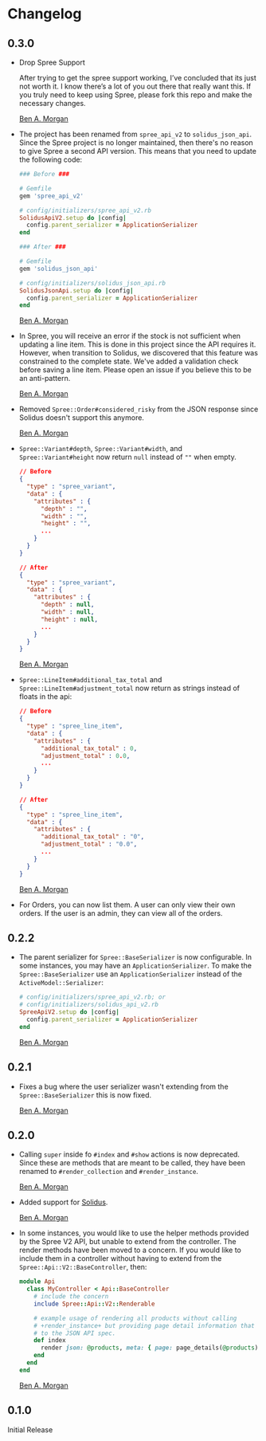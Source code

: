 # Changelog

## 0.3.0

*   Drop Spree Support

    After trying to get the spree support working, I’ve concluded that its just
    not worth it. I know there’s a lot of you out there that really want this.
    If you truly need to keep using Spree, please fork this repo and make the
    necessary changes.

    [Ben A. Morgan](https://github.com/BenMorganIO)

*   The project has been renamed from `spree_api_v2` to `solidus_json_api`.
    Since the Spree project is no longer maintained, then there's no reason to
    give Spree a second API version. This means that you need to update the
    following code:

    ```ruby
    ### Before ###

    # Gemfile
    gem 'spree_api_v2'

    # config/initializers/spree_api_v2.rb
    SolidusApiV2.setup do |config|
      config.parent_serializer = ApplicationSerializer
    end

    ### After ###

    # Gemfile
    gem 'solidus_json_api'

    # config/initializers/solidus_json_api.rb
    SolidusJsonApi.setup do |config|
      config.parent_serializer = ApplicationSerializer
    end
    ```

    [Ben A. Morgan](https://github.com/BenMorganIO)

*   In Spree, you will receive an error if the stock is not sufficient when
    updating a line item. This is done in this project since the API requires
    it. However, when transition to Solidus, we discovered that this feature was
    constrained to the complete state. We've added a validation check before
    saving a line item. Please open an issue if you believe this to be an
    anti-pattern.

    [Ben A. Morgan](https://github.com/BenMorganIO)

*   Removed `Spree::Order#considered_risky` from the JSON response since Solidus
    doesn't support this anymore.

    [Ben A. Morgan](https://github.com/BenMorganIO)

*   `Spree::Variant#depth`, `Spree::Variant#width`, and `Spree::Variant#height`
    now return `null` instead of `""` when empty.

    ```json
    // Before
    {
      "type" : "spree_variant",
      "data" : {
        "attributes" : {
          "depth" : "",
          "width" : "",
          "height" : "",
          ...
        }
      }
    }

    // After
    {
      "type" : "spree_variant",
      "data" : {
        "attributes" : {
          "depth" : null,
          "width" : null,
          "height" : null,
          ...
        }
      }
    }
    ```

    [Ben A. Morgan](https://github.com/BenMorganIO)

*   `Spree::LineItem#additional_tax_total` and `Spree::LineItem#adjustment_total`
    now return as strings instead of floats in the api:

    ```json
    // Before
    {
      "type" : "spree_line_item",
      "data" : {
        "attributes" : {
          "additional_tax_total" : 0,
          "adjustment_total" : 0.0,
          ...
        }
      }
    }

    // After
    {
      "type" : "spree_line_item",
      "data" : {
        "attributes" : {
          "additional_tax_total" : "0",
          "adjustment_total" : "0.0",
          ...
        }
      }
    }
    ```

    [Ben A. Morgan](https://github.com/BenMorganIO)

*   For Orders, you can now list them. A user can only view their own orders.
    If the user is an admin, they can view all of the orders.

## 0.2.2

*   The parent serializer for `Spree::BaseSerializer` is now configurable.
    In some instances, you may have an `ApplicationSerializer`.
    To make the `Spree::BaseSerializer` use an `ApplicationSerializer` instead
    of the `ActiveModel::Serializer`:

    ```ruby
    # config/initializers/spree_api_v2.rb; or
    # config/initializers/solidus_api_v2.rb
    SpreeApiV2.setup do |config|
      config.parent_serializer = ApplicationSerializer
    end
    ```

    [Ben A. Morgan](https://github.com/BenMorganIO)

## 0.2.1

*   Fixes a bug where the user serializer wasn't extending from the `Spree::BaseSerializer` this is now fixed.

    [Ben A. Morgan](https://github.com/BenMorganIO)

## 0.2.0

*   Calling `super` inside fo `#index` and `#show` actions is now deprecated.
    Since these are methods that are meant to be called, they have been renamed to `#render_collection` and `#render_instance`.

    [Ben A. Morgan](https://github.com/BenMorganIO)

*   Added support for [Solidus](https://github.com/solidusio/solidus).

    [Ben A. Morgan](https://github.com/BenMorganIO)

*   In some instances, you would like to use the helper methods provided by the Spree V2 API, but unable to extend from the controller.
    The render methods have been moved to a concern.
    If you would like to include them in a controller without having to extend from the `Spree::Api::V2::BaseController`, then:

    ```ruby
    module Api
      class MyController < Api::BaseController
        # include the concern
        include Spree::Api::V2::Renderable

        # example usage of rendering all products without calling
        # +render_instance+ but providing page detail information that conforms
        # to the JSON API spec.
        def index
          render json: @products, meta: { page: page_details(@products) }
        end
      end
    end
    ```

    [Ben A. Morgan](https://github.com/BenMorganIO)

## 0.1.0

Initial Release
